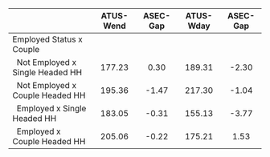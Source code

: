 
|                      |    ATUS-Wend |     ASEC-Gap |    ATUS-Wday |     ASEC-Gap |
| -------------------- | :----------: | :----------: | :----------: | :----------: |
| Employed Status x Couple |              |              |              |              |
| &nbsp;&nbsp;Not Employed x Single Headed HH |       177.23 |         0.30 |       189.31 |        -2.30 |
| &nbsp;&nbsp;Not Employed x Couple Headed HH |       195.36 |        -1.47 |       217.30 |        -1.04 |
| &nbsp;&nbsp;Employed x Single Headed HH |       183.05 |        -0.31 |       155.13 |        -3.77 |
| &nbsp;&nbsp;Employed x Couple Headed HH |       205.06 |        -0.22 |       175.21 |         1.53 |

